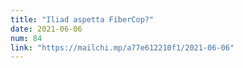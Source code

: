 ```yaml
---
title: "Iliad aspetta FiberCop?"
date: 2021-06-06
num: 84
link: "https://mailchi.mp/a77e612210f1/2021-06-06"
---
```

